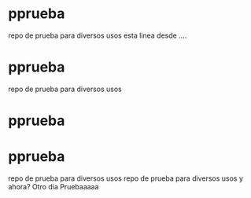 # pprueba
repo de prueba para diversos usos 
esta linea desde ....
# pprueba
repo de prueba para diversos usos
# pprueba
# pprueba
repo de prueba para diversos usos
repo de prueba para diversos usos
y ahora?
Otro dia Pruebaaaaa
